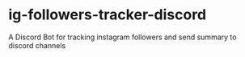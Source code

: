 # ig-followers-tracker-discord
A Discord Bot for tracking instagram followers and send summary to discord channels
